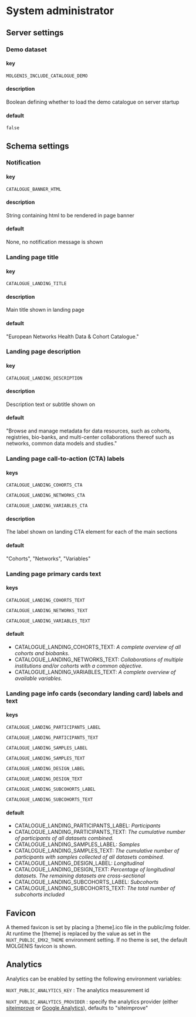 # System administrator

## Server settings

### Demo dataset

#### key

`MOLGENIS_INCLUDE_CATALOGUE_DEMO`

#### description

Boolean defining whether to load the demo catalogue on server startup

#### default

`false`

## Schema settings

### Notification

#### key

`CATALOGUE_BANNER_HTML`

#### description

String containing html to be rendered in page banner

#### default

None, no notification message is shown

### Landing page title

#### key

`CATALOGUE_LANDING_TITLE`

#### description

Main title shown in landing page

#### default

"European Networks Health Data
& Cohort Catalogue."

### Landing page description

#### key

`CATALOGUE_LANDING_DESCRIPTION`

#### description

Description text or subtitle shown on

#### default

"Browse and manage metadata for data resources, such as cohorts, registries, bio-banks,
and multi-center collaborations thereof such as networks, common data models and studies."

### Landing page call-to-action (CTA) labels

#### keys

`CATALOGUE_LANDING_COHORTS_CTA`

`CATALOGUE_LANDING_NETWORKS_CTA`

`CATALOGUE_LANDING_VARIABLES_CTA`

#### description

The label shown on landing CTA element for each of the main sections

#### default

"Cohorts", "Networks", "Variables"

### Landing page primary cards  text

#### keys

`CATALOGUE_LANDING_COHORTS_TEXT`

`CATALOGUE_LANDING_NETWORKS_TEXT`

`CATALOGUE_LANDING_VARIABLES_TEXT`

#### default

- CATALOGUE_LANDING_COHORTS_TEXT: *A complete overview of all cohorts and biobanks.*
- CATALOGUE_LANDING_NETWORKS_TEXT: *Collaborations of multiple institutions and/or cohorts with a common objective.*
- CATALOGUE_LANDING_VARIABLES_TEXT: *A complete overview of available variables.*

### Landing page info cards (secondary landing card) labels and text

#### keys

`CATALOGUE_LANDING_PARTICIPANTS_LABEL`

`CATALOGUE_LANDING_PARTICIPANTS_TEXT`

`CATALOGUE_LANDING_SAMPLES_LABEL`

`CATALOGUE_LANDING_SAMPLES_TEXT`

`CATALOGUE_LANDING_DESIGN_LABEL`

`CATALOGUE_LANDING_DESIGN_TEXT`

`CATALOGUE_LANDING_SUBCOHORTS_LABEL`

`CATALOGUE_LANDING_SUBCOHORTS_TEXT`

#### default

- CATALOGUE_LANDING_PARTICIPANTS_LABEL: *Participants*
- CATALOGUE_LANDING_PARTICIPANTS_TEXT: *The cumulative number of participants of all datasets combined.*
- CATALOGUE_LANDING_SAMPLES_LABEL: *Samples*
- CATALOGUE_LANDING_SAMPLES_TEXT: *The cumulative number of participants with samples collected of
        all datasets combined.*
- CATALOGUE_LANDING_DESIGN_LABEL: *Longitudinal*
- CATALOGUE_LANDING_DESIGN_TEXT: *Percentage of longitudinal datasets. The remaining datasets are
        cross-sectional*
- CATALOGUE_LANDING_SUBCOHORTS_LABEL: *Subcohorts*
- CATALOGUE_LANDING_SUBCOHORTS_TEXT: *The total number of subcohorts included*

## Favicon

A themed favicon is set by placing a [theme].ico file in the public/img folder.
At runtime the [theme] is replaced by the value as set in the `NUXT_PUBLIC_EMX2_THEME` environment setting.
If no theme is set, the default MOLGENIS favicon is shown.

## Analytics

Analytics can be enabled by setting the following environment variables:

`NUXT_PUBLIC_ANALYTICS_KEY` : The analytics measurement id

`NUXT_PUBLIC_ANALYTICS_PROVIDER` : specify the analytics provider (either [siteimprove](https://www.siteimprove.com/)
or [Google Analytics](https://marketingplatform.google.com/about/analytics/)),
defaults to "siteimprove"

